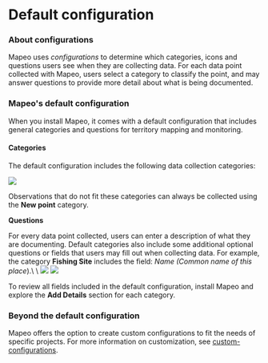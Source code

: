 # Default configuration

### **About configurations**

Mapeo uses _configurations_ to determine which categories, icons and questions users see when they are collecting data. For each data point collected with Mapeo, users select a category to classify the point, and may answer questions to provide more detail about what is being documented.

### Mapeo's default configuration

When you install Mapeo, it comes with a default configuration that includes general categories and questions for territory mapping and monitoring.&#x20;

#### Categories

The default configuration includes the following data collection categories:

![](../../.gitbook/assets/Default\_categories\_no\_frame.jpeg)

Observations that do not fit these categories can always be collected using the **New point** category.&#x20;

**Questions**

For every data point collected, users can enter a description of what they are documenting. Default categories also include some additional optional questions or fields that users may fill out when collecting data. For example, the category **Fishing Site** includes the field: _Name (Common name of this place_).\ \ &#x20;![](../../.gitbook/assets/Mm\_add\_details\_button\_fishing\_site.jpg)     ![](../../.gitbook/assets/Mm\_example\_details\_field\_name.jpg)

To review all fields included in the default configuration, install Mapeo and explore the **Add Details** section for each category.

### Beyond the default configuration

Mapeo offers the option to create custom configurations to fit the needs of specific projects. For more information on customization, see [custom-configurations](../customization-options/custom-configurations/ "mention").

